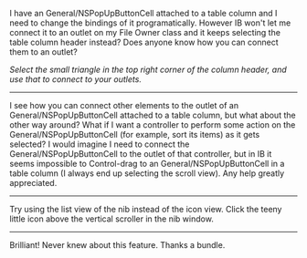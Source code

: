 

I have an General/NSPopUpButtonCell attached to a table column and I need to change the bindings of it programatically. However IB won't let me connect it to an outlet on my File Owner class and it keeps selecting the table column header instead? Does anyone know how you can connect them to an outlet?


*Select the small triangle in the top right corner of the column header, and use that to connect to your outlets.*

----

I see how you can connect other elements to the outlet of an General/NSPopUpButtonCell attached to a table column, but what about the other way around? What if I want a controller to perform some action on the General/NSPopUpButtonCell (for example, sort its items) as it gets selected? I would imagine I need to connect the General/NSPopUpButtonCell to the outlet of that controller, but in IB it seems impossible to Control-drag to an General/NSPopUpButtonCell in a table column (I always end up selecting the scroll view). Any help greatly appreciated.

----

Try using the list view of the nib instead of the icon view. Click the teeny little icon above the vertical scroller in the nib window.

----

Brilliant! Never knew about this feature. Thanks a bundle.